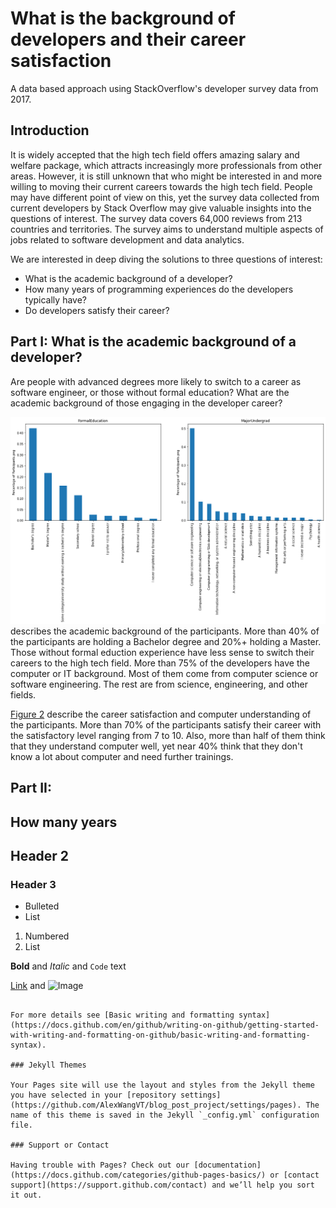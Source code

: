# What is the background of developers and their career satisfaction 
A data based approach using StackOverflow's developer survey data from 2017.

## Introduction
It is widely accepted that the high tech field offers amazing salary and welfare package, which attracts increasingly more professionals from other areas. However, it is still unknown that who might be interested in and more willing to moving their current careers towards the high tech field. People may have different point of view on this, yet the survey data collected from current developers by Stack Overflow may give valuable insights into the questions of interest. The survey data covers 64,000 reviews from 213 countries and territories. The survey aims to understand multiple aspects of jobs related to software development and data analytics. 

We are interested in deep diving the solutions to three questions of interest:

* What is the academic background of a developer?
* How many years of programming experiences do the developers typically have?
* Do developers satisfy their career?

## Part I: What is the academic background of a developer?

Are people with advanced degrees more likely to switch to a career as software engineer, or those without formal education? What are the academic background of those engaging in the developer career? 

![Figure 1](background1.png) describes the academic background of the participants. More than 40% of the participants are holding a Bachelor degree and 20%+ holding a Master. Those without formal eduction experience have less sense to switch their careers to the high tech field. More than 75% of the developers have the computer or IT background. Most of them come from computer science or software engineering. The rest are from science, engineering, and other fields. 

[Figure 2](https://github.com/AlexWangVT/blog_post_project/blob/master/results/background2.png) describe the career satisfaction and computer understanding of the participants. More than 70% of the participants satisfy their career with the satisfactory level ranging from 7 to 10. Also, more than half of them think that they understand computer well, yet near 40% think that they don't know a lot about computer and need further trainings. 

## Part II: 

## How many years 
## Header 2
### Header 3

- Bulleted
- List

1. Numbered
2. List

**Bold** and _Italic_ and `Code` text

[Link](url) and ![Image](src)
```

For more details see [Basic writing and formatting syntax](https://docs.github.com/en/github/writing-on-github/getting-started-with-writing-and-formatting-on-github/basic-writing-and-formatting-syntax).

### Jekyll Themes

Your Pages site will use the layout and styles from the Jekyll theme you have selected in your [repository settings](https://github.com/AlexWangVT/blog_post_project/settings/pages). The name of this theme is saved in the Jekyll `_config.yml` configuration file.

### Support or Contact

Having trouble with Pages? Check out our [documentation](https://docs.github.com/categories/github-pages-basics/) or [contact support](https://support.github.com/contact) and we’ll help you sort it out.
